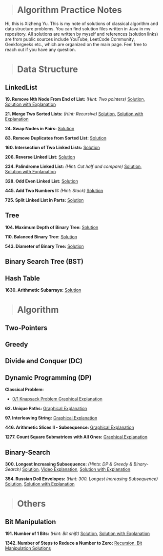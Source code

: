 > # Algorithm Practice Notes

Hi, this is Xizheng Yu. This is my note of solutions of classical algorithm and data structure problems. You can find solution files written in Java in my repository. All solutions are written by myself and references (solution links) are from public sources include YouTube, LeetCode Community, Geekforgeeks etc., which are organized on the main page. Feel free to reach out if you have any question.

> # Data Structure

## LinkedList

**19. Remove Nth Node From End of List:** *(Hint: Two pointers)*
[Solution](./data-structures/linked-list/19.java),
[Solution with Explanation](https://leetcode.com/problems/remove-nth-node-from-end-of-list/discuss/8804/Simple-Java-solution-in-one-pass)

**21. Merge Two Sorted Lists:** *(Hint: Recursive)*
[Solution](./data-structures/linked-list/21.java),
[Solution with Explanation](https://leetcode.com/problems/merge-two-sorted-lists/discuss/1405588/100-or-Java-or-Clear-Code-%2B-Explanation)

**24. Swap Nodes in Pairs:**
[Solution](./data-structures/linked-list/24.java)

**83. Remove Duplicates from Sorted List:**
[Solution](./data-structures/linked-list/83.java)

**160. Intersection of Two Linked Lists:**
[Solution](./data-structures/linked-list/160.java)

**206. Reverse Linked List:**
[Solution](./data-structures/linked-list/206.java)

**234. Palindrome Linked List:** *(Hint: Cut half and compare)*
[Solution](./data-structures/linked-list/234.java),
[Solution with Explanation](https://leetcode.com/problems/palindrome-linked-list/discuss/64501/Java-easy-to-understand)

**328. Odd Even Linked List:**
[Solution](./data-structures/linked-list/328.java)

**445. Add Two Numbers II:** *(Hint: Stack)*
[Solution](./data-structures/linked-list/445.java)

**725. Split Linked List in Parts:**
[Solution](./data-structures/linked-list/725.java)

## Tree

**104. Maximum Depth of Binary Tree:**
[Solution](./data-structures/tree/104.java)

**110. Balanced Binary Tree:**
[Solution](./data-structures/tree/110.java)

**543. Diameter of Binary Tree:**
[Solution](./data-structures/tree/543.java)

## Binary Search Tree (BST)

## Hash Table

**1630. Arithmetic Subarrays:**
[Solution](./data-structures/hash/1630.java)

> # Algorithm

## Two-Pointers

## Greedy

## Divide and Conquer (DC)

## Dynamic Programming (DP)

**Classical Problem:**

- [0/1 Knapsack Problem Graphical Explanation](https://leetcode.com/discuss/study-guide/1152328/01-Knapsack-Problem-and-Dynamic-Programming)

**62. Unique Paths:**
[Graphical Explanation](https://leetcode.com/problems/unique-paths/discuss/405983/Easy-understand-Java-Solutions-with-Explanations-(DP-Top-down-Bottom-up-Linear-Space))

**97. Interleaving String:**
[Graphical Explanation](https://leetcode.com/problems/interleaving-string/discuss/1468511/Simple-Explanation-for-Bottom-up-Approach-with-diagrams)

**446. Arithmetic Slices II - Subsequence:**
[Graphical Explanation](https://leetcode.com/problems/arithmetic-slices-ii-subsequence/discuss/1455658/C%2B%2BJavaPython-DP-with-Picture-explained-Clean-and-Concisev)

**1277. Count Square Submatrices with All Ones:**
[Graphical Explanation](https://leetcode.com/problems/count-square-submatrices-with-all-ones/discuss/643429/Python-DP-Solution-%2B-Thinking-Process-Diagrams-(O(mn)-runtime-O(1)-space))


## Binary-Search

**300. Longest Increasing Subsequence:** *(Hints: DP & Greedy & Binary-Search)*
[Solution](./algorithm/binary-search/300.java),
[Video Explanation](https://www.youtube.com/watch?v=l2rCz7skAlk),
[Solution with Explanation](https://leetcode.com/problems/longest-increasing-subsequence/discuss/74824/JavaPython-Binary-search-O(nlogn)-time-with-explanation)

**354. Russian Doll Envelopes:** *(Hint: 300. Longest Increasing Subsequence)*
[Solution](./algorithm/binary-search/354.java),
[Solution with Explanation](https://leetcode.com/problems/russian-doll-envelopes/discuss/82763/Java-NLogN-Solution-with-Explanation)

> # Others

## Bit Manipulation

**191. Number of 1 Bits:** *(Hint: Bit shift)*
[Solution](./others/191.java),
[Solution with Explanation](https://leetcode.com/problems/number-of-1-bits/discuss/55099/Simple-Java-Solution-Bit-Shifting)

**1342. Number of Steps to Reduce a Number to Zero:**
[Recursion, Bit Manipulation Solutions](./others/1342.java)